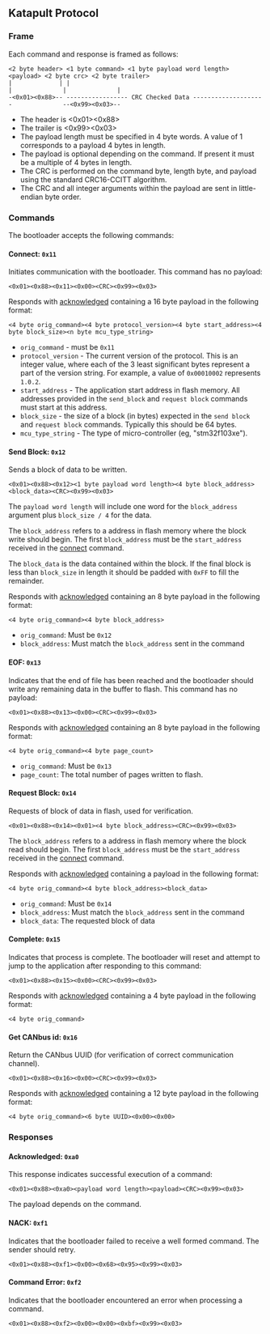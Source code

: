 
## Katapult Protocol

### Frame

Each command and response is framed as follows:

```
<2 byte header> <1 byte command> <1 byte payload word length> <payload> <2 byte crc> <2 byte trailer>
|             | |                                                     |              |              |
-<0x01><0x88>-- ----------------- CRC Checked Data --------------------              --<0x99><0x03>--
```

- The header is <0x01><0x88>
- The trailer is <0x99><0x03>
- The payload length must be specified in 4 byte words.  A value of 1
  corresponds to a payload 4 bytes in length.
- The payload is optional depending on the command. If present it must be a
  multiple of 4 bytes in length.
- The CRC is performed on the command byte, length byte, and payload using
  the standard CRC16-CCITT algorithm.
- The CRC and all integer arguments within the payload are sent in little-endian
  byte order.

### Commands

The bootloader accepts the following commands:

#### Connect: `0x11`

Initiates communication with the bootloader.  This command has no payload:

```
<0x01><0x88><0x11><0x00><CRC><0x99><0x03>
```

Responds with [acknowledged](#acknowledged-0xa0) containing a 16 byte payload
in the following format:

```
<4 byte orig_command><4 byte protocol_version><4 byte start_address><4 byte block_size><n byte mcu_type_string>
```

- `orig_command` - must be `0x11`
- `protocol_version` - The current version of the protocol.  This is an integer
   value, where each of the 3 least significant bytes represent a part of the
   version string.  For example, a value of `0x00010002` represents `1.0.2`.
- `start_address` - The application start address in flash memory.  All addresses
  provided in the `send_block` and `request block` commands must start at this
  address.
- `block_size` - the size of a block (in bytes) expected in the `send block` and
  `request block` commands.  Typically this should be 64 bytes.
- `mcu_type_string` - The type of micro-controller (eg, "stm32f103xe").


#### Send Block: `0x12`

Sends a block of data to be written.

```
<0x01><0x88><0x12><1 byte payload word length><4 byte block_address><block_data><CRC><0x99><0x03>
```
The `payload word length` will include one word for the `block_address` argument
plus `block_size / 4` for the data.

The `block_address` refers to a address in flash memory where the block write
should begin.  The first `block_address` must be the `start_address` received
in the [connect](#connect-0x11) command.

The `block_data` is the data contained within the block.  If the final block
is less than `block_size` in length it should be padded with `0xFF` to fill
the remainder.

Responds with [acknowledged](#acknowledged-0xa0) containing an 8 byte payload
in the following format:

```
<4 byte orig_command><4 byte block_address>
```

- `orig_command`: Must be `0x12`
- `block_address`: Must match the `block_address` sent in the command

#### EOF: `0x13`

Indicates that the end of file has been reached and the bootloader should
write any remaining data in the buffer to flash.  This command has no payload:

```
<0x01><0x88><0x13><0x00><CRC><0x99><0x03>
```

Responds with [acknowledged](#acknowledged-0xa0) containing an 8 byte payload
in the following format:

```
<4 byte orig_command><4 byte page_count>
```

- `orig_command`: Must be `0x13`
- `page_count`: The total number of pages written to flash.

#### Request Block: `0x14`

Requests of block of data in flash, used for verification.

```
<0x01><0x88><0x14><0x01><4 byte block_address><CRC><0x99><0x03>
```

The `block_address` refers to a address in flash memory where the block read
should begin.  The first `block_address` must be the `start_address` received
in the [connect](#connect-0x11) command.

Responds with [acknowledged](#acknowledged-0xa0) containing a payload
in the following format:

```
<4 byte orig_command><4 byte block_address><block_data>
```

- `orig_command`: Must be `0x14`
- `block_address`: Must match the `block_address` sent in the command
- `block_data`: The requested block of data


#### Complete: `0x15`

Indicates that process is complete.  The bootloader will reset and attempt
to jump to the application after responding to this command:

```
<0x01><0x88><0x15><0x00><CRC><0x99><0x03>
```

Responds with [acknowledged](#acknowledged-0xa0) containing a 4 byte payload
in the following format:

```
<4 byte orig_command>
```

#### Get CANbus id: `0x16`

Return the CANbus UUID (for verification of correct communication
channel).

```
<0x01><0x88><0x16><0x00><CRC><0x99><0x03>
```

Responds with [acknowledged](#acknowledged-0xa0) containing a 12 byte
payload in the following format:

```
<4 byte orig_command><6 byte UUID><0x00><0x00>
```

### Responses

#### Acknowledged: `0xa0`

This response indicates successful execution of a command:

```
<0x01><0x88><0xa0><payload word length><payload><CRC><0x99><0x03>
```

The payload depends on the command.

#### NACK: `0xf1`

Indicates that the bootloader failed to receive a well formed command.
The sender should retry.

```
<0x01><0x88><0xf1><0x00><0x68><0x95><0x99><0x03>
```

#### Command Error: `0xf2`

Indicates that the bootloader encountered an error when processing
a command.

```
<0x01><0x88><0xf2><0x00><0x00><0xbf><0x99><0x03>
```
